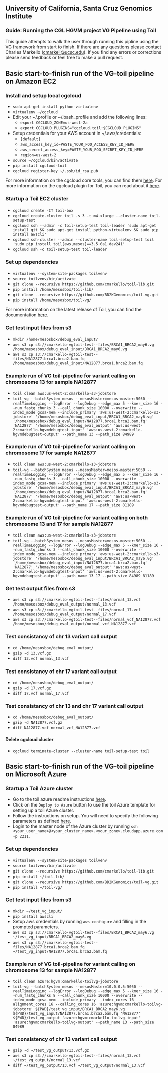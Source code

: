 ## University of California, Santa Cruz Genomics Institute
### Guide: Running the CGL HGVM project VG Pipeline using Toil

This guide attempts to walk the user through running this pipline using the VG framework from start to finish.
If there are any questions please contact Charles Markello (cmarkell@ucsc.edu). If you find any errors or corrections please
send feedback or feel free to make a pull request. 

## Basic start-to-finish run of the VG-toil pipeline on Amazon EC2

### Install and setup local cgcloud

* `sudo apt-get install python-virtualenv`
* `virtualenv ~/cgcloud`
* Edit your ~/.profile or ~/.bash_profile and add the following lines:
    * `export CGCLOUD_ZONE=us-west-2a`
    * `export CGCLOUD_PLUGINS="cgcloud.toil:$CGCLOUD_PLUGINS"`
* Setup credentials for your AWS account in ~/.aws/credentials:
    * `[default]`
    * `aws_access_key_id=PASTE_YOUR_FOO_ACCESS_KEY_ID_HERE`
    * `aws_secret_access_key=PASTE_YOUR_FOO_SECRET_KEY_ID_HERE`
    * `region=us-west-2`
* `source ~/cgcloud/bin/activate`
* `pip install cgcloud-toil`
* `cgcloud register-key ~/.ssh/id_rsa.pub`

For more information on the cgcloud core tools, you can find them [here](https://github.com/BD2KGenomics/cgcloud/blob/master/README.md).
For more information on the cgcloud plugin for Toil, you can read about it [here](https://github.com/BD2KGenomics/cgcloud/blob/master/toil/README.rst).

### Startup a Toil EC2 cluster

- `cgcloud create -IT toil-box`
- `cgcloud create-cluster toil -s 3 -t m4.xlarge --cluster-name toil-setup-test`
- `cgcloud ssh --admin -c toil-setup-test toil-leader 'sudo apt-get install git && sudo apt-get install python-virtualenv && sudo pip install awscli'`
- `cgcloud ssh-cluster --admin --cluster-name toil-setup-test toil 'sudo pip install toil[aws,mesos]==3.5.0a1.dev241'`
- `cgcloud ssh -c toil-setup-test toil-leader`

### Set up dependencies

- `virtualenv --system-site-packages toilvenv`
- `source toilvenv/bin/activate`
- `git clone --recursive https://github.com/cmarkello/toil-lib.git`
- `pip install /home/mesosbox/toil-lib/`
- `git clone --recursive https://github.com/BD2KGenomics/toil-vg.git`
- `pip install /home/mesosbox/toil-vg/`

For more information on the latest release of Toil, you can find the documentation [here](http://toil.readthedocs.io/en/latest/).

### Get test input files from s3

- `mkdir /home/mesosbox/debug_eval_input/`
- `aws s3 cp s3://cmarkello-vgtoil-test--files/BRCA1_BRCA2_may6.vg /home/mesosbox/debug_eval_input/BRCA1_BRCA2_may6.vg`
- `aws s3 cp s3://cmarkello-vgtoil-test--files/NA12877.brca1.brca2.bam.fq /home/mesosbox/debug_eval_input/NA12877.brca1.brca2.bam.fq`

### Example run of VG toil-pipeline for variant calling on chromosome 13 for sample NA12877

- `toil clean aws:us-west-2:cmarkello-s3-jobstore`
- `toil-vg --batchSystem mesos --mesosMaster=mesos-master:5050 --realTimeLogging --logError --logDebug --edge_max 5 --kmer_size 16 --num_fastq_chunks 3 --call_chunk_size 10000 --overwrite --index_mode gcsa-mem --include_primary 'aws:us-west-2:cmarkello-s3-jobstore' '/home/mesosbox/debug_eval_input/BRCA1_BRCA2_may6.vg' '/home/mesosbox/debug_eval_input/NA12877.brca1.brca2.bam.fq' 'NA12877' '/home/mesosbox/debug_eval_output' 'aws:us-west-2:cmarkello-hgvmdebugtest-input' 'aws:us-west-2:cmarkello-hgvmdebugtest-output' --path_name 13 --path_size 84989`

### Example run of VG toil-pipeline for variant calling on chromosome 17 for sample NA12877

- `toil clean aws:us-west-2:cmarkello-s3-jobstore`
- `toil-vg --batchSystem mesos --mesosMaster=mesos-master:5050 --realTimeLogging --logError --logDebug --edge_max 5 --kmer_size 16 --num_fastq_chunks 3 --call_chunk_size 10000 --overwrite --index_mode gcsa-mem --include_primary 'aws:us-west-2:cmarkello-s3-jobstore' '/home/mesosbox/debug_eval_input/BRCA1_BRCA2_may6.vg' '/home/mesosbox/debug_eval_input/NA12877.brca1.brca2.bam.fq' 'NA12877' '/home/mesosbox/debug_eval_output' 'aws:us-west-2:cmarkello-hgvmdebugtest-input' 'aws:us-west-2:cmarkello-hgvmdebugtest-output' --path_name 17 --path_size 81189`

### Example run of VG toil-pipeline for variant calling on both chromosome 13 and 17 for sample NA12877

- `toil clean aws:us-west-2:cmarkello-s3-jobstore`
- `toil-vg --batchSystem mesos --mesosMaster=mesos-master:5050 --realTimeLogging --logError --logDebug --edge_max 5 --kmer_size 16 --num_fastq_chunks 3 --call_chunk_size 10000 --overwrite --index_mode gcsa-mem --include_primary 'aws:us-west-2:cmarkello-s3-jobstore' '/home/mesosbox/debug_eval_input/BRCA1_BRCA2_may6.vg' '/home/mesosbox/debug_eval_input/NA12877.brca1.brca2.bam.fq' 'NA12877' '/home/mesosbox/debug_eval_output' 'aws:us-west-2:cmarkello-hgvmdebugtest-input' 'aws:us-west-2:cmarkello-hgvmdebugtest-output' --path_name 13 17 --path_size 84989 81189`

### Get test output files from s3

- `aws s3 cp s3://cmarkello-vgtoil-test--files/normal_13.vcf /home/mesosbox/debug_eval_output/normal_13.vcf`
- `aws s3 cp s3://cmarkello-vgtoil-test--files/normal_17.vcf /home/mesosbox/debug_eval_output/normal_17.vcf`
- `aws s3 cp s3://cmarkello-vgtoil-test--files/normal_vcf_NA12877.vcf /home/mesosbox/debug_eval_output/normal_vcf_NA12877.vcf`

### Test consistancy of chr 13 variant call output

- `cd /home/mesosbox/debug_eval_output/`
- `gzip -d 13.vcf.gz`
- `diff 13.vcf normal_13.vcf`

### Test consistancy of chr 17 variant call output

- `cd /home/mesosbox/debug_eval_output/`
- `gzip -d 17.vcf.gz`
- `diff 17.vcf normal_17.vcf`

### Test consistancy of chr 13 and chr 17 variant call output

- `cd /home/mesosbox/debug_eval_output/`
- `gzip -d NA12877.vcf.gz`
- `diff NA12877.vcf normal_vcf_NA12877.vcf`

#### Delete cgcloud cluster

- `cgcloud terminate-cluster --cluster-name toil-setup-test toil`

## Basic start-to-finish run of the VG-toil pipeline on Microsoft Azure

### Startup a Toil Azure cluster

- Go to the toil azure readme instructions [here](https://github.com/BD2KGenomics/toil/tree/master/contrib/azure#mesos-cluster-with-toil).
- Click on the `Deploy to Azure` button to use the toil Azure template for setting up a toil Azure cluster.
- Follow the instructions on setup. You will need to specify the following parameters as defined [here](https://github.com/BD2KGenomics/toil/tree/master/contrib/azure#template-parameters).
- Login to the master node of the Azure cluster by running `ssh <your_user_name>@<your_cluster_name>.<your_zone>.cloudapp.azure.com -p 2211`.

### Set up dependencies

- `virtualenv --system-site-packages toilvenv`
- `source toilvenv/bin/activate`
- `git clone --recursive https://github.com/cmarkello/toil-lib.git`
- `pip install ~/toil-lib/`
- `git clone --recursive https://github.com/BD2KGenomics/toil-vg.git`
- `pip install ~/toil-vg/`

### Get test input files from s3

- `mkdir ~/test_vg_input/`
- `pip install awscli`
- Setup aws credentials by running `aws configure` and filling in the prompted parameters.
- `aws s3 cp s3://cmarkello-vgtoil-test--files/BRCA1_BRCA2_may6.vg ~/test_vg_input/BRCA1_BRCA2_may6.vg`
- `aws s3 cp s3://cmarkello-vgtoil-test--files/NA12877.brca1.brca2.bam.fq ~/test_vg_input/NA12877.brca1.brca2.bam.fq`

### Example run of VG toil-pipeline for variant calling on chromosome 13 for sample NA12877

- `toil clean azure:hgvm:cmarkello-toilvg-jobstore`
- `toil-vg --batchSystem mesos --mesosMaster=10.0.0.5:5050 --realTimeLogging --logError --logDebug --edge_max 5 --kmer_size 16 --num_fastq_chunks 8 --call_chunk_size 10000 --overwrite --index_mode gcsa-mem --include_primary --index_cores 16 --alignment_cores 16 --calling_cores 16 'azure:hgvm:cmarkello-toilvg-jobstore' ${PWD}/test_vg_input/BRCA1_BRCA2_may6.vg ${PWD}/test_vg_input/NA12877.brca1.brca2.bam.fq 'NA12877' ${PWD}/test_vg_output 'azure:hgvm:cmarkello-toilvg-input' 'azure:hgvm:cmarkello-toilvg-output' --path_name 13 --path_size 84989`

### Test consistency of chr 13 variant call output

- `gzip -d ~/test_vg_output/13.vcf.gz`
- `aws s3 cp s3://cmarkello-vgtoil-test--files/normal_13.vcf ~/test_vg_output/normal_13.vcf`
- `diff ~/test_vg_output/13.vcf ~/test_vg_output/normal_13.vcf`


